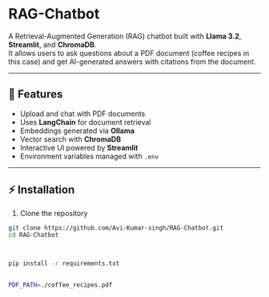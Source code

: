 # RAG-Chatbot

A Retrieval-Augmented Generation (RAG) chatbot built with **Llama 3.2**, **Streamlit**, and **ChromaDB**.  
It allows users to ask questions about a PDF document (coffee recipes in this case) and get AI-generated answers with citations from the document.

---

## 🚀 Features
- Upload and chat with PDF documents  
- Uses **LangChain** for document retrieval  
- Embeddings generated via **Ollama**  
- Vector search with **ChromaDB**  
- Interactive UI powered by **Streamlit**  
- Environment variables managed with `.env`  

---

## ⚡ Installation

1. Clone the repository
```bash
git clone https://github.com/Avi-Kumar-singh/RAG-Chatbot.git
cd RAG-Chatbot



pip install -r requirements.txt


PDF_PATH=./coffee_recipes.pdf


